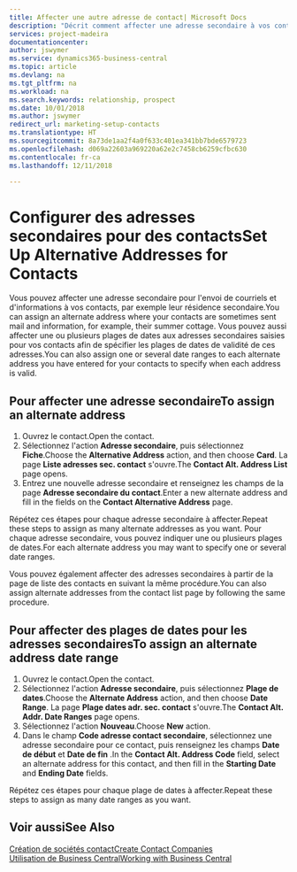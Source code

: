 ```yaml
---
title: Affecter une autre adresse de contact| Microsoft Docs
description: "Décrit comment affecter une adresse secondaire à vos contacts ou prospects, où ils reçoivent parfois des informations."
services: project-madeira
documentationcenter: 
author: jswymer
ms.service: dynamics365-business-central
ms.topic: article
ms.devlang: na
ms.tgt_pltfrm: na
ms.workload: na
ms.search.keywords: relationship, prospect
ms.date: 10/01/2018
ms.author: jswymer
redirect_url: marketing-setup-contacts
ms.translationtype: HT
ms.sourcegitcommit: 8a73de1aa2f4a0f633c401ea341bb7bde6579723
ms.openlocfilehash: d069a22603a969220a62e2c7458cb6259cfbc630
ms.contentlocale: fr-ca
ms.lasthandoff: 12/11/2018

---
```

# <a name="set-up-alternative-addresses-for-contacts"></a><span data-ttu-id="68256-103">Configurer des adresses secondaires pour des contacts</span><span class="sxs-lookup"><span data-stu-id="68256-103">Set Up Alternative Addresses for Contacts</span></span>
<span data-ttu-id="68256-104">Vous pouvez affecter une adresse secondaire pour l'envoi de courriels et d'informations à vos contacts, par exemple leur résidence secondaire.</span><span class="sxs-lookup"><span data-stu-id="68256-104">You can assign an alternate address where your contacts are sometimes sent mail and information, for example, their summer cottage.</span></span> <span data-ttu-id="68256-105">Vous pouvez aussi affecter une ou plusieurs plages de dates aux adresses secondaires saisies pour vos contacts afin de spécifier les plages de dates de validité de ces adresses.</span><span class="sxs-lookup"><span data-stu-id="68256-105">You can also assign one or several date ranges to each alternate address you have entered for your contacts to specify when each address is valid.</span></span>

## <a name="to-assign-an-alternate-address"></a><span data-ttu-id="68256-106">Pour affecter une adresse secondaire</span><span class="sxs-lookup"><span data-stu-id="68256-106">To assign an alternate address</span></span>
1. <span data-ttu-id="68256-107">Ouvrez le contact.</span><span class="sxs-lookup"><span data-stu-id="68256-107">Open the contact.</span></span>
2. <span data-ttu-id="68256-108">Sélectionnez l'action **Adresse secondaire**, puis sélectionnez **Fiche**.</span><span class="sxs-lookup"><span data-stu-id="68256-108">Choose the **Alternative Address** action, and then choose **Card**.</span></span> <span data-ttu-id="68256-109">La page **Liste adresses sec. contact** s'ouvre.</span><span class="sxs-lookup"><span data-stu-id="68256-109">The **Contact Alt. Address List** page opens.</span></span>
3. <span data-ttu-id="68256-110">Entrez une nouvelle adresse secondaire et renseignez les champs de la page **Adresse secondaire du contact**.</span><span class="sxs-lookup"><span data-stu-id="68256-110">Enter a new alternate address and fill in the fields on the **Contact Alternative Address** page.</span></span>

<span data-ttu-id="68256-111">Répétez ces étapes pour chaque adresse secondaire à affecter.</span><span class="sxs-lookup"><span data-stu-id="68256-111">Repeat these steps to assign as many alternate addresses as you want.</span></span> <span data-ttu-id="68256-112">Pour chaque adresse secondaire, vous pouvez indiquer une ou plusieurs plages de dates.</span><span class="sxs-lookup"><span data-stu-id="68256-112">For each alternate address you may want to specify one or several date ranges.</span></span>

<span data-ttu-id="68256-113">Vous pouvez également affecter des adresses secondaires à partir de la page de liste des contacts en suivant la même procédure.</span><span class="sxs-lookup"><span data-stu-id="68256-113">You can also assign alternate addresses from the contact list page by following the same procedure.</span></span>

## <a name="to-assign-an-alternate-address-date-range"></a><span data-ttu-id="68256-114">Pour affecter des plages de dates pour les adresses secondaires</span><span class="sxs-lookup"><span data-stu-id="68256-114">To assign an alternate address date range</span></span>
1. <span data-ttu-id="68256-115">Ouvrez le contact.</span><span class="sxs-lookup"><span data-stu-id="68256-115">Open the contact.</span></span>
2. <span data-ttu-id="68256-116">Sélectionnez l'action **Adresse secondaire**, puis sélectionnez **Plage de dates**.</span><span class="sxs-lookup"><span data-stu-id="68256-116">Choose the **Alternate Address** action, and then choose **Date Range**.</span></span> <span data-ttu-id="68256-117">La page **Plage dates adr. sec. contact** s'ouvre.</span><span class="sxs-lookup"><span data-stu-id="68256-117">The **Contact Alt. Addr. Date Ranges** page opens.</span></span>
3. <span data-ttu-id="68256-118">Sélectionnez l'action **Nouveau**.</span><span class="sxs-lookup"><span data-stu-id="68256-118">Choose **New** action.</span></span>
4. <span data-ttu-id="68256-119">Dans le champ **Code adresse contact secondaire**, sélectionnez une adresse secondaire pour ce contact, puis renseignez les champs **Date de début** et **Date de fin** .</span><span class="sxs-lookup"><span data-stu-id="68256-119">In the **Contact Alt. Address Code** field, select an alternate address for this contact, and then fill in the **Starting Date** and **Ending Date** fields.</span></span>

<span data-ttu-id="68256-120">Répétez ces étapes pour chaque plage de dates à affecter.</span><span class="sxs-lookup"><span data-stu-id="68256-120">Repeat these steps to assign as many date ranges as you want.</span></span>

## <a name="see-also"></a><span data-ttu-id="68256-121">Voir aussi</span><span class="sxs-lookup"><span data-stu-id="68256-121">See Also</span></span>
[<span data-ttu-id="68256-122">Création de sociétés contact</span><span class="sxs-lookup"><span data-stu-id="68256-122">Create Contact Companies</span></span>](marketing-create-contact-companies.md)  
[<span data-ttu-id="68256-123">Utilisation de Business Central</span><span class="sxs-lookup"><span data-stu-id="68256-123">Working with Business Central</span></span>](ui-work-product.md)

